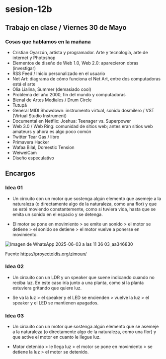 # sesion-12b

## Trabajo en clase / Viernes 30 de Mayo

### Cosas que hablamos en la mañana

- Cristian Oyarzún, artista y programador. Arte y tecnología, arte de internet y Photoshop
- Elementos de diseño de Web 1.0, Web 2.0: aparecieron obras (investigar)
- RSS Feed / Inicio personalizado en el usuario
- Net Art: diagrama de cómo funciona el Net Art, entre dos computadoras está el arte
- Olia Lialina, Summer (demasiado cool)
- Problema del año 2000, fin del mundo y computadoras
- Bienal de Artes Mediales / Drum Circle
- Tutupá
- General MIDI Showdown: instrumento virtual, sonido dosmilero / VST (Virtual Studio Instrument)
- Documental en Netflix: Joshua: Teenager vs. Superpower
- Web 3.0 / Web Ring: comunidad de sitios web; antes eran sitios web amateurs y ahora es algo poco común
- Twitter Tear Gas / libro
- Primavera Hacker
- Wafaa Bilal, Domestic Tension
- WeiweiCam
- Diseño especulativo

## Encargos

### Idea 01

- Un circuito con un motor que sostenga algún elemento que asemeje a la naturaleza (o directamente algo de la naturaleza, como una flor) y que se esté moviendo constantemente, como si tuviera vida, hasta que se emita un sonido en el espacio y se detenga.

- El motor se pone en movimiento > se emite un sonido > el motor se detiene > el sonido se detiene > el motor vuelve a ponerse en movimiento.

![Imagen de WhatsApp 2025-06-03 a las 11 36 03_aa346830](https://github.com/user-attachments/assets/14d39c8a-ea21-4b56-8884-ce8b6302151e)


Fuente <https://proyectoidis.org/zimoun/>

### Idea 02

- Un circuito con un LDR y un speaker que suene indicando cuando no reciba luz. En este caso iría junto a una planta, como si la planta estuviera gritando que quiere luz.

- Se va la luz > el speaker y el LED se encienden > vuelve la luz > el speaker y el LED se mantienen apagados.

### Idea 03

- Un circuito con un motor que sostenga algún elemento que se asemeje a la naturaleza (o directamente algo de la naturaleza, como una flor) y que active el motor en cuanto le llegue luz.

- Motor detenido > le llega luz > el motor se pone en movimiento > se detiene la luz > el motor se detenido.
